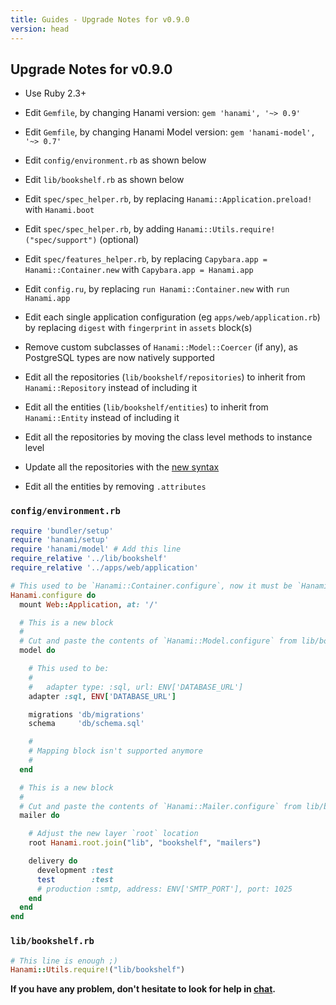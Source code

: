 ```yaml
---
title: Guides - Upgrade Notes for v0.9.0
version: head
---
```


## Upgrade Notes for v0.9.0

  * Use Ruby 2.3+

  * Edit `Gemfile`, by changing Hanami version: `gem 'hanami', '~> 0.9'`

  * Edit `Gemfile`, by changing Hanami Model version: `gem 'hanami-model', '~> 0.7'`

  * Edit `config/environment.rb` as shown below

  * Edit `lib/bookshelf.rb` as shown below

  * Edit `spec/spec_helper.rb`, by replacing `Hanami::Application.preload!` with `Hanami.boot`

  * Edit `spec/spec_helper.rb`, by adding `Hanami::Utils.require!("spec/support")` (optional)

  * Edit `spec/features_helper.rb`, by replacing `Capybara.app = Hanami::Container.new` with `Capybara.app = Hanami.app`

  * Edit `config.ru`, by replacing `run Hanami::Container.new` with `run Hanami.app`

  * Edit each single application configuration (eg `apps/web/application.rb`) by replacing `digest` with `fingerprint` in `assets` block(s)

  * Remove custom subclasses of `Hanami::Model::Coercer` (if any), as PostgreSQL types are now natively supported

  * Edit all the repositories (`lib/bookshelf/repositories`) to inherit from `Hanami::Repository` instead of including it

  * Edit all the entities (`lib/bookshelf/entities`) to inherit from `Hanami::Entity` instead of including it

  * Edit all the repositories by moving the class level methods to instance level

  * Update all the repositories with the [new syntax](/guides/head/models/repositories)

  * Edit all the entities by removing `.attributes`

### `config/environment.rb`

```ruby
require 'bundler/setup'
require 'hanami/setup'
require 'hanami/model' # Add this line
require_relative '../lib/bookshelf'
require_relative '../apps/web/application'

# This used to be `Hanami::Container.configure`, now it must be `Hanami.configure`
Hanami.configure do
  mount Web::Application, at: '/'

  # This is a new block
  #
  # Cut and paste the contents of `Hanami::Model.configure` from lib/bookshelf.rb
  model do

    # This used to be:
    #
    #   adapter type: :sql, url: ENV['DATABASE_URL']
    adapter :sql, ENV['DATABASE_URL']

    migrations 'db/migrations'
    schema     'db/schema.sql'

    #
    # Mapping block isn't supported anymore
    #
  end

  # This is a new block
  #
  # Cut and paste the contents of `Hanami::Mailer.configure` from lib/bookshelf.rb
  mailer do

    # Adjust the new layer `root` location
    root Hanami.root.join("lib", "bookshelf", "mailers")

    delivery do
      development :test
      test        :test
      # production :smtp, address: ENV['SMTP_PORT'], port: 1025
    end
  end
end
```

### `lib/bookshelf.rb`

```ruby
# This line is enough ;)
Hanami::Utils.require!("lib/bookshelf")
```

**If you have any problem, don't hesitate to look for help in [chat](http://chat.hanamirb.org).**
